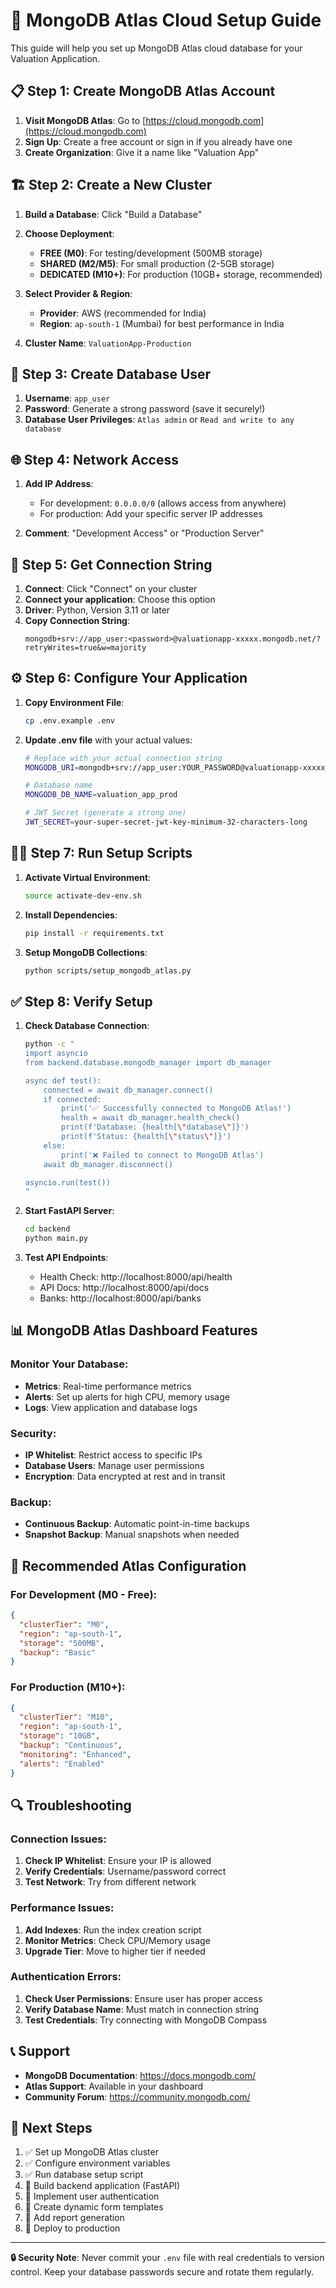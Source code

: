 # 🚀 MongoDB Atlas Cloud Setup Guide

This guide will help you set up MongoDB Atlas cloud database for your Valuation Application.

## 📋 **Step 1: Create MongoDB Atlas Account**

1. **Visit MongoDB Atlas**: Go to [https://cloud.mongodb.com](https://cloud.mongodb.com)
2. **Sign Up**: Create a free account or sign in if you already have one
3. **Create Organization**: Give it a name like "Valuation App"

## 🏗️ **Step 2: Create a New Cluster**

1. **Build a Database**: Click "Build a Database"
2. **Choose Deployment**:
   - **FREE (M0)**: For testing/development (500MB storage)
   - **SHARED (M2/M5)**: For small production (2-5GB storage)
   - **DEDICATED (M10+)**: For production (10GB+ storage, recommended)

3. **Select Provider & Region**:
   - **Provider**: AWS (recommended for India)
   - **Region**: `ap-south-1` (Mumbai) for best performance in India

4. **Cluster Name**: `ValuationApp-Production`

## 🔐 **Step 3: Create Database User**

1. **Username**: `app_user`
2. **Password**: Generate a strong password (save it securely!)
3. **Database User Privileges**: `Atlas admin` or `Read and write to any database`

## 🌐 **Step 4: Network Access**

1. **Add IP Address**:
   - For development: `0.0.0.0/0` (allows access from anywhere)
   - For production: Add your specific server IP addresses

2. **Comment**: "Development Access" or "Production Server"

## 📁 **Step 5: Get Connection String**

1. **Connect**: Click "Connect" on your cluster
2. **Connect your application**: Choose this option
3. **Driver**: Python, Version 3.11 or later
4. **Copy Connection String**: 
   ```
   mongodb+srv://app_user:<password>@valuationapp-xxxxx.mongodb.net/?retryWrites=true&w=majority
   ```

## ⚙️ **Step 6: Configure Your Application**

1. **Copy Environment File**:
   ```bash
   cp .env.example .env
   ```

2. **Update .env file** with your actual values:
   ```bash
   # Replace with your actual connection string
   MONGODB_URI=mongodb+srv://app_user:YOUR_PASSWORD@valuationapp-xxxxx.mongodb.net/valuation_app_prod?retryWrites=true&w=majority
   
   # Database name
   MONGODB_DB_NAME=valuation_app_prod
   
   # JWT Secret (generate a strong one)
   JWT_SECRET=your-super-secret-jwt-key-minimum-32-characters-long
   ```

## 🏃‍♂️ **Step 7: Run Setup Scripts**

1. **Activate Virtual Environment**:
   ```bash
   source activate-dev-env.sh
   ```

2. **Install Dependencies**:
   ```bash
   pip install -r requirements.txt
   ```

3. **Setup MongoDB Collections**:
   ```bash
   python scripts/setup_mongodb_atlas.py
   ```

## ✅ **Step 8: Verify Setup**

1. **Check Database Connection**:
   ```bash
   python -c "
   import asyncio
   from backend.database.mongodb_manager import db_manager
   
   async def test():
       connected = await db_manager.connect()
       if connected:
           print('✅ Successfully connected to MongoDB Atlas!')
           health = await db_manager.health_check()
           print(f'Database: {health[\"database\"]}')
           print(f'Status: {health[\"status\"]}')
       else:
           print('❌ Failed to connect to MongoDB Atlas')
       await db_manager.disconnect()
   
   asyncio.run(test())
   "
   ```

2. **Start FastAPI Server**:
   ```bash
   cd backend
   python main.py
   ```

3. **Test API Endpoints**:
   - Health Check: http://localhost:8000/api/health
   - API Docs: http://localhost:8000/api/docs
   - Banks: http://localhost:8000/api/banks

## 📊 **MongoDB Atlas Dashboard Features**

### **Monitor Your Database**:
- **Metrics**: Real-time performance metrics
- **Alerts**: Set up alerts for high CPU, memory usage
- **Logs**: View application and database logs

### **Security**:
- **IP Whitelist**: Restrict access to specific IPs
- **Database Users**: Manage user permissions
- **Encryption**: Data encrypted at rest and in transit

### **Backup**:
- **Continuous Backup**: Automatic point-in-time backups
- **Snapshot Backup**: Manual snapshots when needed

## 🔧 **Recommended Atlas Configuration**

### **For Development (M0 - Free)**:
```json
{
  "clusterTier": "M0",
  "region": "ap-south-1",
  "storage": "500MB",
  "backup": "Basic"
}
```

### **For Production (M10+)**:
```json
{
  "clusterTier": "M10",
  "region": "ap-south-1", 
  "storage": "10GB",
  "backup": "Continuous",
  "monitoring": "Enhanced",
  "alerts": "Enabled"
}
```

## 🔍 **Troubleshooting**

### **Connection Issues**:
1. **Check IP Whitelist**: Ensure your IP is allowed
2. **Verify Credentials**: Username/password correct
3. **Test Network**: Try from different network

### **Performance Issues**:
1. **Add Indexes**: Run the index creation script
2. **Monitor Metrics**: Check CPU/Memory usage
3. **Upgrade Tier**: Move to higher tier if needed

### **Authentication Errors**:
1. **Check User Permissions**: Ensure user has proper access
2. **Verify Database Name**: Must match in connection string
3. **Test Credentials**: Try connecting with MongoDB Compass

## 📞 **Support**

- **MongoDB Documentation**: https://docs.mongodb.com/
- **Atlas Support**: Available in your dashboard
- **Community Forum**: https://community.mongodb.com/

## 🎯 **Next Steps**

1. ✅ Set up MongoDB Atlas cluster
2. ✅ Configure environment variables
3. ✅ Run database setup script
4. 🔄 Build backend application (FastAPI)
5. 🔄 Implement user authentication
6. 🔄 Create dynamic form templates
7. 🔄 Add report generation
8. 🔄 Deploy to production

---

**🔒 Security Note**: Never commit your `.env` file with real credentials to version control. Keep your database passwords secure and rotate them regularly.